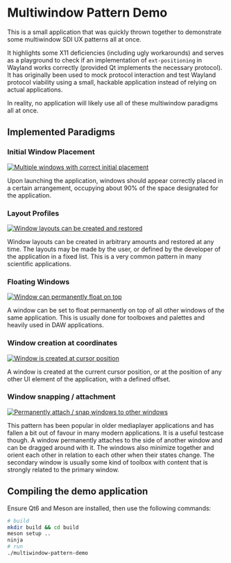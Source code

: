 # Multiwindow Pattern Demo

This is a small application that was quickly thrown together to demonstrate some multiwindow
SDI UX patterns all at once.

It highlights some X11 deficiencies (including ugly workarounds) and serves as a playground
to check if an implementation of `ext-positioning` in Wayland works correctly (provided Qt implements
the necessary protocol).
It has originally been used to mock protocol interaction and test Wayland protocol viability
using a small, hackable application instead of relying on actual applications.

In reality, no application will likely use all of these multiwindow paradigms all at once.


## Implemented Paradigms

### Initial Window Placement

<a href="graphics/demo/initial-layout.avif">
  <img src="graphics/demo/initial-layout.avif" style="max-height:600px;"
    alt="Multiple windows with correct initial placement" />
</a>

Upon launching the application, windows should appear correctly placed in a certain arrangement,
occupying about 90% of the space designated for the application.

### Layout Profiles

<a href="graphics/demo/layout-profiles.avif">
  <img src="graphics/demo/layout-profiles.avif" style="max-height:600px;"
    alt="Window layouts can be created and restored" />
</a>

Window layouts can be created in arbitrary amounts and restored at any time.
The layouts may be made by the user, or defined by the developer of the application
in a fixed list.
This is a very common pattern in many scientific applications.

### Floating Windows

<a href="graphics/demo/float-on-top.avif">
  <img src="graphics/demo/float-on-top.avif" style="max-height:600px;"
    alt="Window can permanently float on top" />
</a>

A window can be set to float permanently on top of all other windows of the same application.
This is usually done for toolboxes and palettes and heavily used in DAW applications.

### Window creation at coordinates

<a href="graphics/demo/window-at-cursor.avif">
  <img src="graphics/demo/window-at-cursor.avif" style="max-height:600px;"
    alt="Window is created at cursor position" />
</a>

A window is created at the current cursor position, or at the position of any other
UI element of the application, with a defined offset.


### Window snapping / attachment

<a href="graphics/demo/snap-attach.avif">
  <img src="graphics/demo/snap-attach.avif" style="max-height:600px;"
    alt="Permanently attach / snap windows to other windows" />
</a>

This pattern has been popular in older mediaplayer applications and has fallen a bit
out of favour in many modern applications.
It is a useful testcase though. A window permanently attaches to the side of another window
and can be dragged around with it. The windows also minimize together and orient
each other in relation to each other when their states change.
The secondary window is usually some kind of toolbox with content that is strongly related
to the primary window.

## Compiling the demo application

Ensure Qt6 and Meson are installed, then use the following commands:
```bash
# build
mkdir build && cd build
meson setup ..
ninja
# run
./multiwindow-pattern-demo
```
